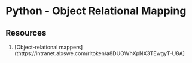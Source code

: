 # Python - Object Relational Mapping

## Resources
1. [Object-relational mappers](thttps://intranet.alxswe.com/rltoken/a8DUOWhXpNX3TEwgyT-U8A]
